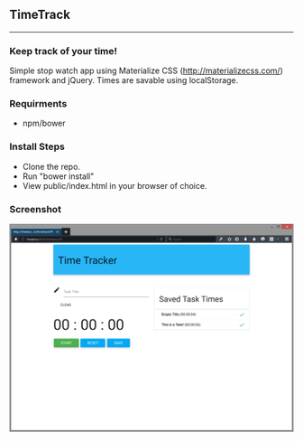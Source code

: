 ## TimeTrack
---

### Keep track of your time!

Simple stop watch app using Materialize CSS (http://materializecss.com/) framework and jQuery.
Times are savable using localStorage.

### Requirments
- npm/bower

### Install Steps
- Clone the repo.
- Run "bower install"
- View public/index.html in your browser of choice.


### Screenshot
![Time Track Screenshot](https://raw.githubusercontent.com/astonge/webdev/master/screenshots/timetrack_ss.png)
